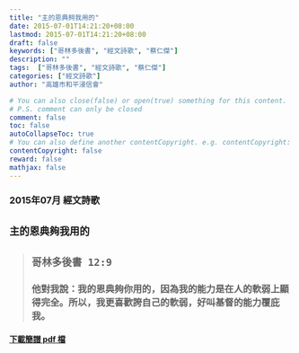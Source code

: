```yaml
---
title: "主的恩典夠我用的"
date: 2015-07-01T14:21:20+08:00
lastmod: 2015-07-01T14:21:20+08:00
draft: false
keywords: ["哥林多後書", "經文詩歌", "蔡仁傑"]
description: ""
tags:  ["哥林多後書", "經文詩歌", "蔡仁傑"]
categories: ["經文詩歌"]
author: "高雄市和平浸信會"

# You can also close(false) or open(true) something for this content.
# P.S. comment can only be closed
comment: false
toc: false
autoCollapseToc: true
# You can also define another contentCopyright. e.g. contentCopyright: "This is another copyright."
contentCopyright: false
reward: false
mathjax: false
---
```


### 2015年07月 經文詩歌

## `主的恩典夠我用的`

> ## `哥林多後書 12:9`
> 
> ### 他對我說：我的恩典夠你用的，因為我的能力是在人的軟弱上顯得完全。所以，我更喜歡誇自己的軟弱，好叫基督的能力覆庇我。

#### [下載簡譜 pdf 檔](/pdf-h/h201507.pdf "主的恩典夠我用的")